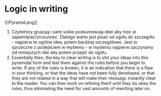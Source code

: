 # Logic in writing
![[Pyramid.png]]

1. Czytelnicy grupują i sami sobie podsumowują idee aby móc je zapamiętać/zrozumieć. Dlatego warto jest pisać od ogółu do szczegółu - najpierw te ogólne idee, potem bardziej szczegółowe. Jest to sprzeczne z podejściem w myśleniu - w myśleniu najpierw zaczynamy od mniejszych idei aby potem przejść do ogółu.
5. Essentially then, the key to clear writing is to slot your ideas into this
pyramidal form and test them against the rules before you begin to write. If any of
the rules is broken, it is an indication that there is a flaw in your thinking, or that the
ideas have not been fully developed, or that they are not related in a way that will
make their ntessagc instantly clear to the reader. You can then work on refining then1
until they do obey the rules, thus eliminating the need for vast amounts of rewriting
later on.
